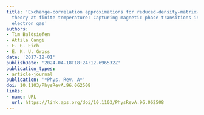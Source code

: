 ```yaml
---
title: 'Exchange-correlation approximations for reduced-density-matrix-functional
  theory at finite temperature: Capturing magnetic phase transitions in the homogeneous
  electron gas'
authors:
- Tim Baldsiefen
- Attila Cangi
- F. G. Eich
- E. K. U. Gross
date: '2017-12-01'
publishDate: '2024-04-18T18:24:12.696532Z'
publication_types:
- article-journal
publication: '*Phys. Rev. A*'
doi: 10.1103/PhysRevA.96.062508
links:
- name: URL
  url: https://link.aps.org/doi/10.1103/PhysRevA.96.062508
---
```

